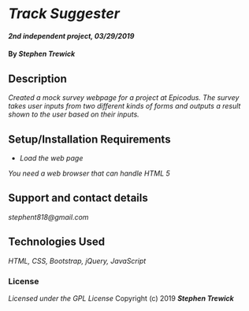 # _Track Suggester_

#### _2nd independent project, 03/29/2019_

#### By _**Stephen Trewick**_

## Description

_Created a mock survey webpage for a project at Epicodus. The survey takes user inputs from two different kinds of forms and outputs a result shown to the user based on their inputs._

## Setup/Installation Requirements

* _Load the web page_

_You need a web browser that can handle HTML 5_

## Support and contact details

_stephent818@gmail.com_

## Technologies Used

_HTML, CSS, Bootstrap, jQuery, JavaScript_

### License
*Licensed under the GPL License*
Copyright (c) 2019 **_Stephen Trewick_**
